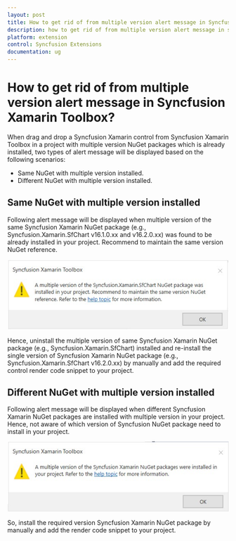 ```yaml
---
layout: post
title: How to get rid of from multiple version alert message in Syncfusion Xamarin Toolbox | Extension | Syncfusion
description: how to get rid of from multiple version alert message in syncfusion xamarin toolbox?
platform: extension
control: Syncfusion Extensions
documentation: ug
---
```


# How to get rid of from multiple version alert message in Syncfusion Xamarin Toolbox?

When drag and drop a Syncfusion Xamarin control from Syncfusion Xamarin Toolbox in a project with multiple version NuGet packages which is already installed, two types of alert message will be displayed based on the following  scenarios:

* Same NuGet with multiple version installed.
* Different NuGet with multiple version installed.

## Same NuGet with multiple version installed

Following alert message will be displayed when multiple version of the same Syncfusion Xamarin NuGet package (e.g.,  Syncfusion.Xamarin.SfChart v16.1.0.xx and v16.2.0.xx) was found to be already installed in your project. Recommend to maintain the same version NuGet reference.

![Syncfusion Xamarin toolbox same NuGet alert message box](Alert-message-in-Syncfusion-Xamarin-Toolbox_images\Same-NuGet-Multiple-Version-Installed.jpg)

Hence, uninstall the multiple version of same Syncfusion Xamarin NuGet package (e.g.,  Syncfusion.Xamarin.SfChart) installed and re-install the single version of Syncfusion Xamarin NuGet package (e.g., Syncfusion.Xamarin.SfChart v16.2.0.xx) by manually and add the required control render code snippet to your project.

## Different NuGet with multiple version installed

Following alert message will be displayed when different Syncfusion Xamarin NuGet packages are installed with multiple version in your project. Hence, not aware of which version of Syncfusion NuGet package need to install in your project.

![Syncfusion Xamarin toolbox different NuGet alert message box](Alert-message-in-Syncfusion-Xamarin-Toolbox_images\Diferent-NuGet-Multiple-Version-Installed.jpg)

So, install the required version Syncfusion Xamarin NuGet package by manually and add the render code snippet to your project.




